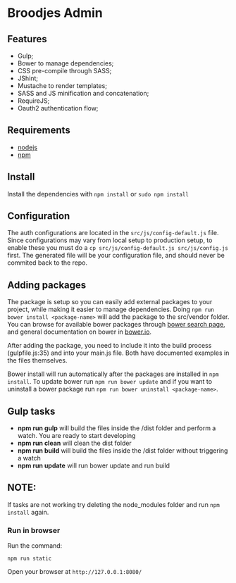 # Broodjes Admin

## Features
- Gulp;
- Bower to manage dependencies;
- CSS pre-compile through SASS;
- JShint;
- Mustache to render templates;
- SASS and JS minification and concatenation;
- RequireJS;
- Oauth2 authentication flow;

## Requirements
- [nodejs](https://nodejs.org/)
- [npm](https://www.npmjs.com/)

## Install
Install the dependencies with `npm install` or `sudo npm install`

## Configuration
The auth configurations are located in the `src/js/config-default.js` file. Since configurations may vary from local setup to production setup, to enable these you must do a `cp src/js/config-default.js src/js/config.js` first. The generated file will be your configuration file, and should never be commited back to the repo.

## Adding packages
The package is setup so you can easily add external packages to your project, while making it easier to manage dependencies. Doing
`npm run bower install <package-name>` will add the package to the src/vendor folder. You can browse for available bower packages through [bower search page](http://bower.io/search/), and general documentation on bower in [bower.io](http://bower.io/).

After adding the package, you need to include it into the build process (gulpfile.js:35) and into your main.js file. Both have documented examples in the files themselves.

Bower install will run automatically after the packages are installed in `npm install`.
To update bower run `npm run bower update` and if you want to uninstall a bower package run `npm run bower uninstall <package-name>`.

## Gulp tasks
- **npm run gulp** will build the files inside the /dist folder and perform a watch. You are ready to start developing
- **npm run clean** will clean the dist folder
- **npm run build** will build the files inside the /dist folder without triggering a watch
- **npm run update** will run bower update and run build

## NOTE:
If tasks are not working try deleting the node_modules folder and run `npm install` again.

### Run in browser

Run the command:

`npm run static`

Open your browser at `http://127.0.0.1:8080/`
